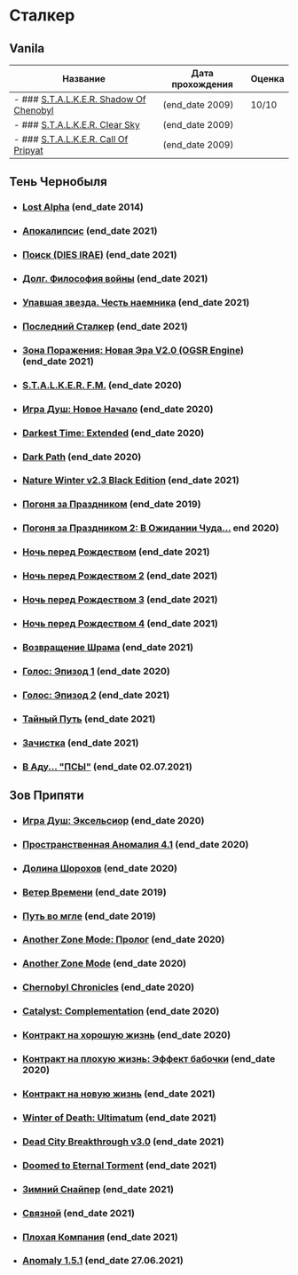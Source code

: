 # Сталкер
## Vanila
| Название        | Дата прохождения          | Оценка  |
--- | --- | ---
- ### [S.T.A.L.K.E.R. Shadow Of Chenobyl](https://store.steampowered.com/app/4500/STALKER_Shadow_of_Chernobyl/) | (end_date 2009) | 10/10
- ### [S.T.A.L.K.E.R. Clear Sky](https://store.steampowered.com/app/20510/STALKER_Clear_Sky/) | (end_date  2009)
- ### [S.T.A.L.K.E.R. Call Of Pripyat](https://store.steampowered.com/app/41700/STALKER_Call_of_Pripyat/) | (end_date 2009)

## Тень Чернобыля
- ### [Lost Alpha](https://ap-pro.ru/stuff/ten_chernobylja/lost-alpha-r129/) (end_date 2014)
- ### [Апокалипсис](https://ap-pro.ru/stuff/ten_chernobylja/apokalipsis-r44/) (end_date 2021)
- ### [Поиск (DIES IRAE)](https://ap-pro.ru/stuff/ten_chernobylja/poisk-dies-irae-r46/) (end_date 2021)
- ### [Долг. Философия войны](https://ap-pro.ru/stuff/ten_chernobylja/dolg-filosofiya-voyny-r53/) (end_date 2021)
- ### [Упавшая звезда. Честь наемника](https://ap-pro.ru/stuff/ten_chernobylja/upavshaya-zvezda-chest-naemnika-r94/) (end_date 2021)
- ### [Последний Сталкер](https://ap-pro.ru/stuff/ten_chernobylja/posledniy-stalker-r222/) (end_date 2021)
- ### [Зона Поражения: Новая Эра V2.0 (OGSR Engine)](https://ap-pro.ru/forums/topic/2378-stalker-zona-porazheniya-novaya-era-v20-ogsr-engine/) (end_date 2021)
- ### [S.T.A.L.K.E.R. F.M.](https://ap-pro.ru/stuff/ten_chernobylja/stalker-fm-r248/) (end_date 2020)
- ### [Игра Душ: Новое Начало](https://ap-pro.ru/stuff/ten_chernobylja/igra-dush-novoe-nachalo-r255/) (end_date 2020)
- ### [Darkest Time: Extended](https://ap-pro.ru/stuff/ten_chernobylja/darkest-time-extended-r197/) (end_date 2020)
- ### [Dark Path](https://ap-pro.ru/stuff/ten_chernobylja/dark-path-r279/) (end_date 2020)
- ### [Nature Winter v2.3 Black Edition](https://ap-pro.ru/stuff/ten_chernobylja/nature-winter-v23-black-edition-r76/) (end_date 2021)
- ### [Погоня за Праздником](https://ap-pro.ru/stuff/ten_chernobylja/pogonya-za-prazdnikom-r210/) (end_date 2019)
- ### [Погоня за Праздником 2: В Ожидании Чуда...](https://ap-pro.ru/stuff/ten_chernobylja/pogonya-za-prazdnikom-2-v-ozhidanii-chuda-r231/) end 2020)
- ### [Ночь перед Рождеством](https://ap-pro.ru/stuff/ten_chernobylja/noch-pered-rozhdestvom-r146/) (end_date 2021)
- ### [Ночь перед Рождеством 2](https://ap-pro.ru/stuff/ten_chernobylja/noch-pered-rozhdestvom-2-r176/) (end_date 2021)
- ### [Ночь перед Рождеством 3](https://ap-pro.ru/stuff/ten_chernobylja/noch-pered-rozhdestvom-3-r251/) (end_date 2021)
- ### [Ночь перед Рождеством 4](https://ap-pro.ru/stuff/ten_chernobylja/noch-pered-rozhdestvom-4-r300/) (end_date 2021)
- ### [Возвращение Шрама](https://ap-pro.ru/stuff/ten_chernobylja/vozvrashtenie-shrama-r64/) (end_date 2021)
- ### [Голос: Эпизод 1](https://ap-pro.ru/stuff/ten_chernobylja/golos-epizod-1-r219/) (end_date 2020)
- ### [Голос: Эпизод 2](https://ap-pro.ru/stuff/ten_chernobylja/golos-epizod-2-r266/) (end_date 2021)
- ### [Тайный Путь](https://ap-pro.ru/stuff/ten_chernobylja/taynyy-put-r163/) (end_date 2021)
- ### [Зачистка](https://ap-pro.ru/stuff/ten_chernobylja/zachistka-r177/) (end_date 2021)
- ### [В Аду... "ПСЫ"](https://ap-pro.ru/stuff/ten_chernobylja/vadupsy/) (end_date 02.07.2021)

## Зов Припяти
- ### [Игра Душ: Эксельсиор](https://ap-pro.ru/stuff/zov_pripjati/igra-dush-ekselsior-r242/) (end_date 2020)
- ### [Пространственная Аномалия 4.1](https://ap-pro.ru/stuff/zov_pripjati/prostranstvennaya-anomaliya-41-r151/) (end_date 2020)
- ### [Долина Шорохов](https://ap-pro.ru/stuff/zov_pripjati/dolina-shorohov-r97/) (end_date 2020)
- ### [Ветер Времени](https://ap-pro.ru/stuff/zov_pripjati/veter-vremeni-r201/) (end_date 2019)
- ### [Путь во мгле](https://ap-pro.ru/stuff/zov_pripjati/put-vo-mgle-r134/) (end_date 2019)
- ### [Another Zone Mode: Пролог](https://ap-pro.ru/stuff/zov_pripjati/another-zone-mod-prolog-r165/) (end_date 2020)
- ### [Another Zone Mode](https://ap-pro.ru/stuff/zov_pripjati/another-zone-mod-r194/) (end_date 2020)
- ### [Chernobyl Chronicles](https://ap-pro.ru/stuff/zov_pripjati/chernobyl-chronicles-r169/) (end_date 2020)
- ### [Catalyst: Complementation](https://ap-pro.ru/stuff/zov_pripjati/catalyst-complementation-r292/) (end_date 2020)
- ### [Контракт на хорошую жизнь](https://ap-pro.ru/stuff/zov_pripjati/kontrakt-na-horoshuyu-zhizn-r189/) (end_date 2020)
- ### [Контракт на плохую жизнь: Эффект бабочки](https://ap-pro.ru/stuff/zov_pripjati/kontrakt-na-plohuyu-zhizn-effekt-babochki-r215/) (end_date 2020)
- ### [Контракт на новую жизнь](https://ap-pro.ru/stuff/zov_pripjati/kontrakt-na-novuyu-zhizn-r295/) (end_date 2021)
- ### [Winter of Death: Ultimatum](https://ap-pro.ru/stuff/zov_pripjati/winter-of-death-ultimatum-r50/) (end_date 2021)
- ### [Dead City Breakthrough v3.0](https://ap-pro.ru/stuff/zov_pripjati/dead-city-breakthrough-30-r236/) (end_date 2021)
- ### [Doomed to Eternal Torment](https://ap-pro.ru/stuff/zov_pripjati/doomed-to-eternal-torment-r254/) (end_date 2021)
- ### [Зимний Снайпер](https://ap-pro.ru/stuff/zov_pripjati/zimniy-snayper-r211/) (end_date 2021)
- ### [Связной](https://ap-pro.ru/stuff/zov_pripjati/svyaznoy-r168/) (end_date 2021)
- ### [Плохая Компания](https://ap-pro.ru/stuff/zov_pripjati/plohaya-kompaniya-r136/) (end_date 2021)
- ### [Anomaly 1.5.1](https://ap-pro.ru/stuff/zov_pripjati/plohaya-kompaniya-r136/) (end_date 27.06.2021)

